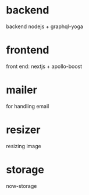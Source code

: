 # backend

backend nodejs + graphql-yoga

# frontend

front end: nextjs + apollo-boost

# mailer

for handling email

# resizer

resizing image

# storage

now-storage
